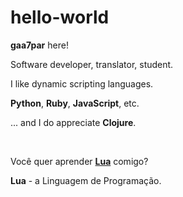 # hello-world

<p><strong>gaa7par</strong> here!</p>
<p>Software developer, translator, student.</p>
<p>I like dynamic scripting languages.</p>
<p><strong>Python</strong>, <strong>Ruby</strong>, <strong>JavaScript</strong>, etc.</p>
<p>... and I do appreciate <strong>Clojure</strong>.</p>
<br />
<p>Você quer aprender <strong><a href="https://www.lua.org/">Lua</a></strong> comigo?</p>
<p><strong>Lua</strong> -  a Linguagem de Programação.</p>
